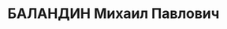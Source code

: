 ---
title: БАЛАНДИН Михаил Павлович
description: '1901 г.р., с. Дмитриевка Луганского округа, Украина, русский, б/п, образование
  низшее, пекарь. Проживал: г. Сочи. Арестован 11.01.1937 г. Предъявленное обвинение:
  "ст. 58/8/11 УК РСФСР". Военной коллегией ВС СССР 14.06.1937 г. назначена ВМН с
  конфискацией имущества. Приговор приведен в исполнение 14.06.1937 г. Реабилитирован
  Военной коллегией ВС СССР 15.06.1957 г. за отсутствием состава преступления.'
---